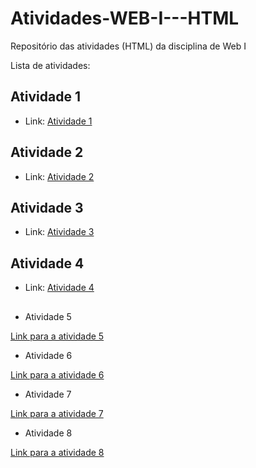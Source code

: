 # Atividades-WEB-I---HTML
Repositório das atividades (HTML) da disciplina de Web I


Lista de atividades:

## Atividade 1
  
- Link: [Atividade 1](Atividade1.html)
##

## Atividade 2

- Link: [Atividade 2](Atividade2.html)
##

## Atividade 3

- Link: [Atividade 3](Atividade3.html)
##

## Atividade 4
- Link: [Atividade 4](Atividade4.html)
##

- Atividade 5

[Link para a atividade 5](Atividade5.html)

- Atividade 6

[Link para a atividade 6](Atividade6.html)

- Atividade 7

[Link para a atividade 7](Atividade7.html)
- Atividade 8

[Link para a atividade 8](Atividade8.html)

